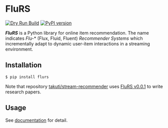 FluRS
===

[![Dry Run Build](https://github.com/takuti/flurs/actions/workflows/dryrun.yml/badge.svg)](https://github.com/takuti/flurs/actions/workflows/dryrun.yml) [![PyPI version](https://badge.fury.io/py/flurs.svg)](https://badge.fury.io/py/flurs)

***FluRS*** is a Python library for online item recommendation. The name indicates *Flu-** (Flux, Fluid, Fluent) *Recommender Systems* which incrementally adapt to dynamic user-item interactions in a streaming environment.

## Installation

```
$ pip install flurs
```

Note that repository [takuti/stream-recommender](https://github.com/takuti/stream-recommender) uses [FluRS v0.0.1](https://pypi.python.org/pypi/flurs/0.0.1) to write research papers.

## Usage

See [documentation](https://takuti.github.io/flurs/) for detail.
